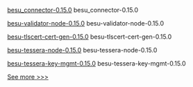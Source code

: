 
[besu_connector-0.15.0](https://github.com/hyperledger/bevel/releases/tag/besu_connector-0.15.0) besu_connector-0.15.0

[besu-validator-node-0.15.0](https://github.com/hyperledger/bevel/releases/tag/besu-validator-node-0.15.0) besu-validator-node-0.15.0

[besu-tlscert-cert-gen-0.15.0](https://github.com/hyperledger/bevel/releases/tag/besu-tlscert-cert-gen-0.15.0) besu-tlscert-cert-gen-0.15.0

[besu-tessera-node-0.15.0](https://github.com/hyperledger/bevel/releases/tag/besu-tessera-node-0.15.0) besu-tessera-node-0.15.0

[besu-tessera-key-mgmt-0.15.0](https://github.com/hyperledger/bevel/releases/tag/besu-tessera-key-mgmt-0.15.0) besu-tessera-key-mgmt-0.15.0


[See more >>>](https://start-here.hyperledger.org/releases)

